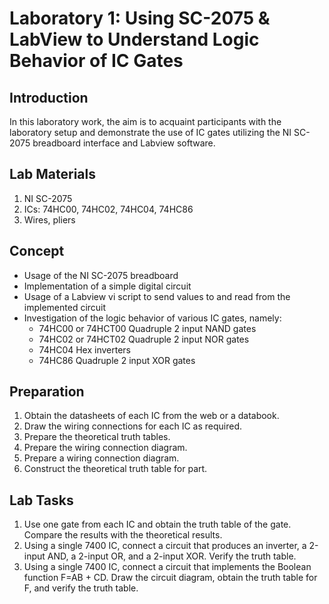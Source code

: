 # Laboratory 1: Using SC-2075 & LabView to Understand Logic Behavior of IC Gates

## Introduction
In this laboratory work, the aim is to acquaint participants with the laboratory setup and demonstrate the use of IC gates utilizing the NI SC-2075 breadboard interface and Labview software. 

## Lab Materials
1. NI SC-2075
2. ICs: 74HC00, 74HC02, 74HC04, 74HC86
3. Wires, pliers

## Concept

- Usage of the NI SC-2075 breadboard
- Implementation of a simple digital circuit
- Usage of a Labview vi script to send values to and read from the implemented circuit
- Investigation of the logic behavior of various IC gates, namely:
  - 74HC00 or 74HCT00 Quadruple 2 input NAND gates
  - 74HC02 or 74HCT02 Quadruple 2 input NOR gates
  - 74HC04 Hex inverters
  - 74HC86 Quadruple 2 input XOR gates

## Preparation
1. Obtain the datasheets of each IC from the web or a databook.
2. Draw the wiring connections for each IC as required.
3. Prepare the theoretical truth tables.
4. Prepare the wiring connection diagram.
5. Prepare a wiring connection diagram.
6. Construct the theoretical truth table for part.

## Lab Tasks
1. Use one gate from each IC and obtain the truth table of the gate. Compare the results with the theoretical results.
2. Using a single 7400 IC, connect a circuit that produces an inverter, a 2-input AND, a 2-input OR, and a 2-input XOR. Verify the truth table.
3. Using a single 7400 IC, connect a circuit that implements the Boolean function F=AB + CD. Draw the circuit diagram, obtain the truth table for F, and verify the truth table.

